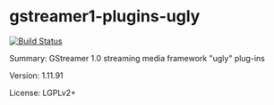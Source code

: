 #           gstreamer1-plugins-ugly

[![Build Status](https://travis-ci.org/UnitedRPMs/gstreamer1-plugins-ugly.svg?branch=master)](https://travis-ci.org/UnitedRPMs/gstreamer1-plugins-ugly)
 
Summary:        GStreamer 1.0 streaming media framework "ugly" plug-ins
 
Version:        1.11.91
 
License:        LGPLv2+
 
